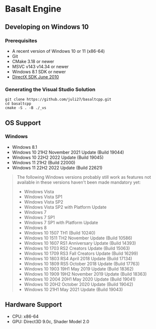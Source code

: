 # Basalt Engine
## Developing on Windows 10
### Prerequisites
* A recent version of Windows 10 or 11 (x86-64)
* Git
* CMake 3.18 or newer
* MSVC v143 v14.34 or newer
* Windows 8.1 SDK or newer
* [DirectX SDK June 2010](https://www.microsoft.com/en-us/download/details.aspx?id=6812)

### Generating the Visual Studio Solution
    git clone https://github.com/juli27/basaltcpp.git
    cd basaltcpp
    cmake -S . -B ./_vs

## OS Support
### Windows
* Windows 8.1
* Windows 10 21H2 November 2021 Update (Build 19044)
* Windows 10 22H2 2022 Update (Build 19045)
* Windows 11 21H2 (Build 22000)
* Windows 11 22H2 2022 Update (Build 22621)

> The following Windows versions probably still work as features not available
in these versions haven't been made mandatory yet:
> * Windows Vista
> * Windows Vista SP1
> * Windows Vista SP2
> * Windows Vista SP2 with Platform Update
> * Windows 7
> * Windows 7 SP1
> * Windows 7 SP1 with Platform Update
> * Windows 8
> * Windows 10 1507 TH1 (Build 10240)
> * Windows 10 1511 TH2 November Update (Build 10586)
> * Windows 10 1607 RS1 Anniversary Update (Build 14393)
> * Windows 10 1703 RS2 Creators Update (Build 15063)
> * Windows 10 1709 RS3 Fall Creators Update (Build 16299)
> * Windows 10 1803 RS4 April 2018 Update (Build 17134)
> * Windows 10 1809 RS5 October 2018 Update (Build 17763)
> * Windows 10 1903 19H1 May 2019 Update (Build 18362)
> * Windows 10 1909 19H2 November 2019 Update (Build 18363)
> * Windows 10 2004 20H1 May 2020 Update (Build 19041)
> * Windows 10 20H2 October 2020 Update (Build 19042)
> * Windows 10 21H1 May 2021 Update (Build 19043)

## Hardware Support
* CPU: x86-64
* GPU: Direct3D 9.0c, Shader Model 2.0

